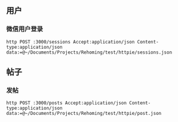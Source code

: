 ## 用户

### 微信用户登录
`http POST :3000/sessions Accept:application/json Content-type:application/json data:=@~/Documents/Projects/Rehoming/test/httpie/sessions.json`


## 帖子

### 发帖
`http POST :3000/posts Accept:application/json Content-type:application/json data:=@~/Documents/Projects/Rehoming/test/httpie/post.json`
